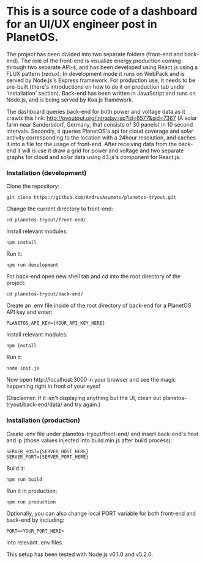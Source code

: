 # This is a source code of a dashboard for an UI/UX engineer post in PlanetOS. 

The project has been divided into two separate folders (front-end and back-end). The role of the front-end is visualize energy production coming through two separate API-s, and has been developed using React.js using a FLUX pattern (redux). In development mode it runs on WebPack and is served by Node.js's Express framework. For production use, it needs to be pre-built (there's introductions on how to do it on production tab under 'Installation' section). Back-end has been written in JavaScript and runs on Node.js, and is being served by Koa.js framework. 

The dashboard queries back-end for both power and voltage data as it crawls this link: http://pvoutput.org/intraday.jsp?id=6577&sid=7367 (A solar farm near Sandersdorf, Germany, that consists of 30 panels) in 10 second intervals. Secondly, it queries PlanetOS's api for cloud coverage and solar activity corresponding to the location with a 24hour resolution, and caches it into a file for the usage of front-end. After receiving data from the back-end it will is use it draw a grid for power and voltage and two separate graphs for cloud and solar data using d3.js's component for React.js. 


### Installation (development) 
Clone the repository: 
```
git clone https://github.com/AndrusAsumets/planetos-tryout.git 
```

Change the current directory to front-end: 
```
cd planetos-tryout/front-end/ 
```

Install relevant modules: 
```
npm install 
```

Run it: 
```
npm run development 
```

For back-end open new shell tab and cd into the root directory of the project: 
```
cd planetos-tryout/back-end/ 
```

Create an .env file inside of the root directory of back-end for a PlanetOS API key and enter:
```
PLANETOS_API_KEY={YOUR_API_KEY_HERE}  
```

Install relevant modules: 
```
npm install 
```

Run it: 
```
node init.js 
```

Now open http://localhost:3000 in your browser and see the magic happening right in front of your eyes! 

(Disclaimer: If it isn't displaying anything but the UI, clean out planetos-tryout/back-end/data/ and try again.) 

### Installation (production) 

Create .env file under planetos-tryout/front-end/ and insert back-end's host and ip (those values injected into build.min.js after build process):  
```
SERVER_HOST={SERVER_HOST_HERE}  
SERVER_PORT={SERVER_PORT_HERE}  
```

Build it: 
```
npm run build 
```

Run it in production: 
```
npm run production 
```

Optionally, you can also change local PORT variable for both front-end and back-end by including: 
```
PORT=<YOUR_PORT_HERE>  
```
into relevant .env files.  

This setup has been tested with Node.js v6.1.0 and v5.2.0. 
